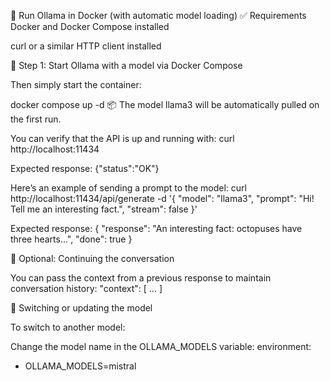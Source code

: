 🧠 Run Ollama in Docker (with automatic model loading)
✅ Requirements
Docker and Docker Compose installed

curl or a similar HTTP client installed

🚀 Step 1: Start Ollama with a model via Docker Compose

Then simply start the container:

docker compose up -d
📦 The model llama3 will be automatically pulled on the first run.

You can verify that the API is up and running with:
curl http://localhost:11434

Expected response:
{"status":"OK"}

Here’s an example of sending a prompt to the model:
curl http://localhost:11434/api/generate -d '{
  "model": "llama3",
  "prompt": "Hi! Tell me an interesting fact.",
  "stream": false
}'

Expected response:
{
  "response": "An interesting fact: octopuses have three hearts...",
  "done": true
}

🔁 Optional: Continuing the conversation

You can pass the context from a previous response to maintain conversation history:
"context": [ ... ]

🔄 Switching or updating the model

To switch to another model:

Change the model name in the OLLAMA_MODELS variable:
environment:
  - OLLAMA_MODELS=mistral
